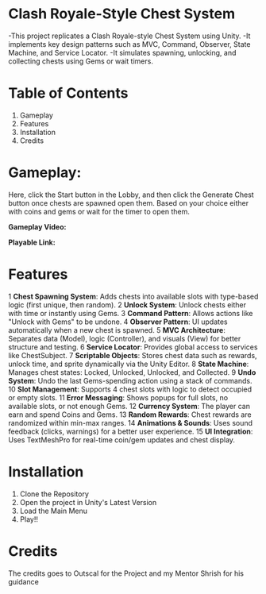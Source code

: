 # Clash Royale-Style Chest System
-This project replicates a Clash Royale-style Chest System using Unity. 
-It implements key design patterns such as MVC, Command, Observer, State Machine, and Service Locator. 
-It simulates spawning, unlocking, and collecting chests using Gems or wait timers.

# Table of Contents
1. Gameplay
2. Features
3. Installation
4. Credits

# Gameplay:
Here, click the Start button in the Lobby, and then click the Generate Chest button once chests are spawned open them.
Based on your choice either with coins and gems or wait for the timer to open them.

**Gameplay Video:**

**Playable Link:** 

# Features
1 **Chest Spawning System**: Adds chests into available slots with type-based logic (first unique, then random).
2 **Unlock System**: Unlock chests either with time or instantly using Gems.
3 **Command Pattern**: Allows actions like "Unlock with Gems" to be undone.
4 **Observer Pattern**: UI updates automatically when a new chest is spawned.
5 **MVC Architecture**: Separates data (Model), logic (Controller), and visuals (View) for better structure and testing.
6 **Service Locator**: Provides global access to services like ChestSubject.
7 **Scriptable Objects**: Stores chest data such as rewards, unlock time, and sprite dynamically via the Unity Editor.
8 **State Machine**: Manages chest states: Locked, Unlocked, Unlocked, and Collected.
9 **Undo System**: Undo the last Gems-spending action using a stack of commands.
10 **Slot Management**: Supports 4 chest slots with logic to detect occupied or empty slots.
11 **Error Messaging**: Shows popups for full slots, no available slots, or not enough Gems.
12 **Currency System**: The player can earn and spend Coins and Gems.
13 **Random Rewards**: Chest rewards are randomized within min-max ranges.
14 **Animations & Sounds**: Uses sound feedback (clicks, warnings) for a better user experience.
15 **UI Integration**: Uses TextMeshPro for real-time coin/gem updates and chest display.

# Installation
1. Clone the Repository 
2. Open the project in Unity's Latest Version 
3. Load the Main Menu 
4. Play!!

# Credits
The credits goes to Outscal for the Project and my Mentor Shrish for his guidance


